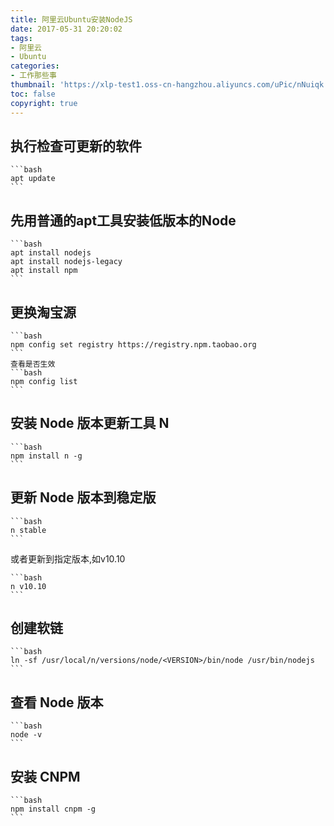 ```yaml
---
title: 阿里云Ubuntu安装NodeJS
date: 2017-05-31 20:20:02
tags: 
- 阿里云
- Ubuntu
categories: 
- 工作那些事
thumbnail: 'https://xlp-test1.oss-cn-hangzhou.aliyuncs.com/uPic/nNuiqk.png'
toc: false
copyright: true
---
```


## 执行检查可更新的软件

    ```bash
    apt update
    ```

## 先用普通的apt工具安装低版本的Node

    ```bash
    apt install nodejs
    apt install nodejs-legacy
    apt install npm
    ```

## 更换淘宝源

    ```bash
    npm config set registry https://registry.npm.taobao.org
    ```
    查看是否生效
    ```bash
    npm config list
    ```

## 安装 Node 版本更新工具 N  

    ```bash
    npm install n -g
    ```

## 更新 Node 版本到稳定版

    ```bash
    n stable
    ```

  或者更新到指定版本,如v10.10

    ```bash
    n v10.10
    ```

## 创建软链

    ```bash
    ln -sf /usr/local/n/versions/node/<VERSION>/bin/node /usr/bin/nodejs
    ```

## 查看 Node 版本

    ```bash
    node -v
    ```

## 安装 CNPM

    ```bash
    npm install cnpm -g
    ```
